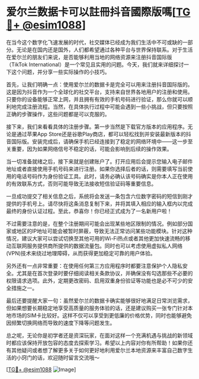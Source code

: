# 爱尔兰数据卡可以註冊抖音國際版嗎[[TG💪+ @esim1088](https://t.me/s/esim1088)]

在当今这个数字化飞速发展的时代，社交媒体已经成为我们生活中不可或缺的一部分。无论是在国内还是国外，人们都希望通过各种平台与世界保持联系。对于生活在爱尔兰的朋友们来说，是否能够利用当地的网络资源来注册抖音国际版（TikTok International）是一个常见且实用的问题。今天，我们就来详细探讨一下这个问题，并分享一些实际操作的小技巧。

首先，让我们明确一点：使用爱尔兰的数据卡是完全可以用来注册抖音国际版的。这是因为抖音作为一个全球化的社交平台，支持来自世界各地用户的注册和使用。只要你的设备能够正常上网，并且拥有有效的手机号码进行验证，那么你就可以顺利地完成注册流程。当然，在具体执行过程中可能会遇到一些小挑战，但只要按照正确的步骤操作，这些问题都是可以克服的。

接下来，我们来看看具体的注册步骤。第一步当然是下载官方版本的应用程序。无论是通过苹果App Store还是谷歌Play商店，都可以轻松找到并安装最新版本的抖音国际版。安装完成后，请确保手机已经连接到了稳定的网络环境中——这一步至关重要，因为如果网络信号不稳定的话，可能会影响到后续的操作效果。

当一切准备就绪之后，接下来就是创建账户了。打开应用后会提示您输入电子邮件地址或者直接使用手机号码来进行注册。如果你选择后者的话，则需要填写当前使用的电话号码作为身份验证工具。此时，请务必确认该号码确实是你本人正在使用的有效联系方式，否则可能导致无法接收短信验证码等重要信息。

一旦成功提交了相关信息之后，系统将会发送一条包含六位数字密码的短信到刚才提供的手机号上。请尽快将这条消息复制下来，并将其填入相应的输入框内以完成最终的身份认证过程。至此，恭喜你！你已经正式成为了一名新用户啦！

不过需要注意的是，在整个注册期间可能会出现某些地区限制的情况。例如部分国家或地区的IP地址可能会被暂时屏蔽，导致无法正常访问某些功能模块。针对这种情况，建议大家可以尝试切换至其他可用的Wi-Fi热点或者其他更加快速流畅的移动互联网服务提供商所提供的数据流量包。同时也可以考虑使用虚拟私人网络(VPN)技术来绕过地理障碍，从而获得更加稳定可靠的用户体验。

另外还有一点非常重要：在使用任何第三方应用程序时都要注意保护个人隐私安全。尤其是在首次登录时要仔细阅读相关条款协议，并确保没有勾选那些不必要的权限请求选项。此外，定期更改密码、启用双重身份验证等功能也是必不可少的安全措施之一。

最后还要提醒大家一句：虽然爱尔兰的数据卡确实能够很好地满足日常浏览需求，但如果想要长期稳定地享受高质量的服务体验的话，还是建议购买一张专门针对本地市场的SIM卡比较好。这样不仅可以享受到更低廉的价格优势，同时也能够避免因频繁切换网络而导致的速度下降等问题发生。

总之呢，无论你是初学者还是资深玩家，在面对这样一个充满机遇与挑战的新领域时都应该保持开放包容的态度去探索学习。希望以上内容对你有所帮助！如果你还有其他疑问或者想了解更多关于如何更好地利用爱尔兰本地资源来丰富自己数字生活的小窍门的话，欢迎随时留言交流哦～

[[TG💪+ @esim1088](https://t.me/s/esim1088) ![Image](https://i.postimg.cc/4NQfJmqS/Snipaste-2025-05-13-00-14-12.png)]